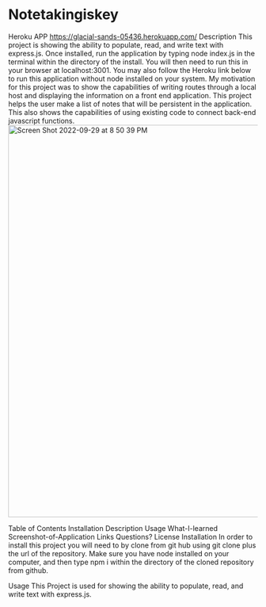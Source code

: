 # Notetakingiskey
Heroku APP https://glacial-sands-05436.herokuapp.com/
Description
This project is showing the ability to populate, read, and write text with express.js. Once installed, run the application by typing node index.js in the terminal within the directory of the install. You will then need to run this in your browser at localhost:3001. You may also follow the Heroku link below to run this application without node installed on your system. My motivation for this project was to show the capabilities of writing routes through a local host and displaying the information on a front end application. This project helps the user make a list of notes that will be persistent in the application. This also shows the capabilities of using existing code to connect back-end javascript functions.
<img width="792" alt="Screen Shot 2022-09-29 at 8 50 39 PM" src="https://user-images.githubusercontent.com/104540828/193172921-00048122-f709-4739-8022-4953bb2fe4e9.png">

Table of Contents
Installation
Description
Usage
What-I-learned
Screenshot-of-Application
Links
Questions?
License
Installation
In order to install this project you will need to by clone from git hub using git clone plus the url of the repository. Make sure you have node installed on your computer, and then type npm i within the directory of the cloned repository from github.

Usage
This Project is used for showing the ability to populate, read, and write text with express.js.

